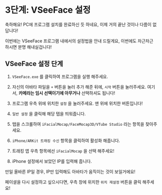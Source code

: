# **3단계: VSeeFace 설정**

축하해요! PC에 프로그램 설치를 완료하신 듯 하네요, 이제 거의 끝난 것이나 다름이 없답니다!

이번에는 VSeeFace 프로그램 내에서의 설정법을 안내 드릴게요, 이번에도 차근차근 하시면 분명 해내실겁니다!

## **VSeeFace 설정 단계**

1. `VSeeFace.exe` 를 클릭하여 프로그램을 실행 해주세요.

2. 자신의 아바타 파일을 `+` 버튼을 눌러 추가 해준 뒤에, `시작` 버튼을 눌러주세요. 여기서, **카메라는 임시 선택이기에 아무거나** 선택하셔도 됩니다!

3. 프로그램 우측 위에 위치한 `설정` 을 눌러주세요. 맨 위에 위치한 버튼입니다!

4. `일반 설정` 을 클릭해 해당 탭을 띄워줍니다.

5. 탭을 스크롤하여 `iFacialMocap/FaceMocap3D/VTube Studio` 라는 항목을 찾아주세요.

6. `iPhone/ARKit 트래킹 수신` 항목을 클릭하여 활성화 해줍니다.

7. 트래킹 앱 우측 항목에선 `iFacialMocap` 을 선택 해주세요!

8. iPhone 설정에서 보았던 IP를 입력해 줍니다.

만일 올바른 IP일 경우, IP만 입력해도 아바타가 움직이는 것이 보일거에요!

페이셜을 다시 설정하고 싶으시다면, 우측 창에 위치한 `위치 재설정` 버튼을 클릭 해주세요!